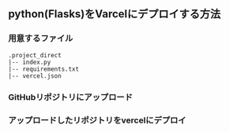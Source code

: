 ## python(Flasks)をVarcelにデプロイする方法

### 用意するファイル
```
.project_direct
|-- index.py
|-- requirements.txt
|-- vercel.json
```

### GitHubリポジトリにアップロード

### アップロードしたリポジトリをvercelにデプロイ